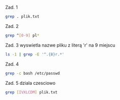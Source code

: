 Zad. 1
```sh
grep . plik.txt
```

Zad. 2
```sh
grep ^[0-9] pl*
```

Zad. 3
wyswietla nazwe pliku z literą 'r' na 9 miejscu
```sh
ls -1 | grep -E '^.{8}r.*'
```

Zad. 4
```sh
grep -c bash /etc/passwd
```

Zad. 5
dziala czesciowo
```sh
grep [IVXLCDM] plik.txt
```
